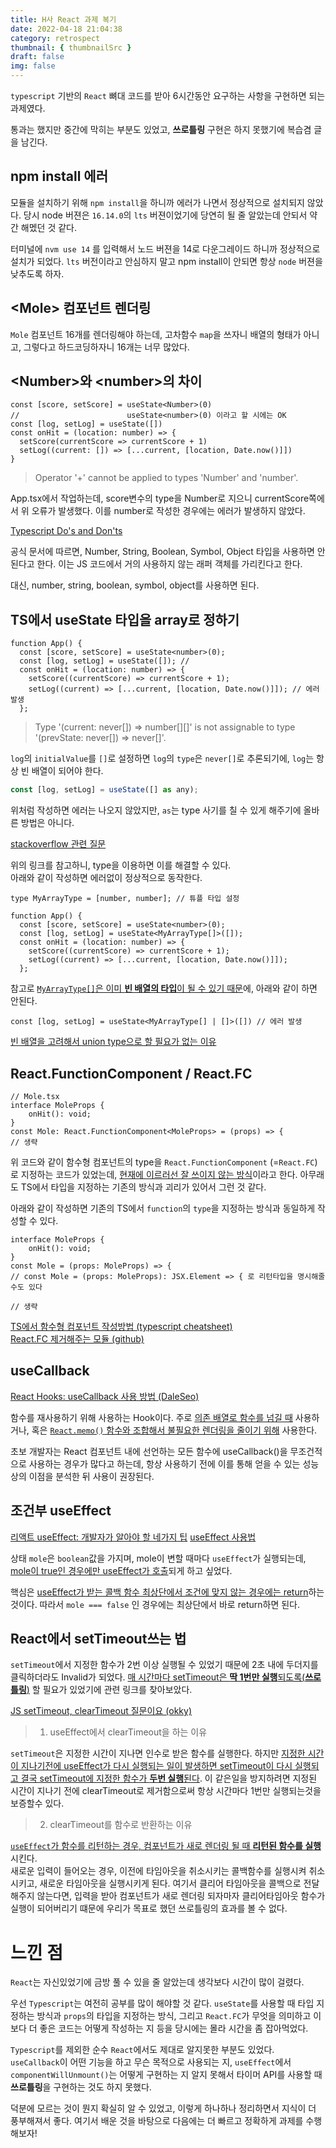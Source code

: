 ```yaml
---
title: H사 React 과제 복기
date: 2022-04-18 21:04:38
category: retrospect
thumbnail: { thumbnailSrc }
draft: false
img: false
---
```


`typescript` 기반의 `React` 뼈대 코드를 받아 6시간동안 요구하는 사항을 구현하면 되는 과제였다.

통과는 했지만 중간에 막히는 부분도 있었고, **쓰로틀링** 구현은 하지 못했기에 복습겸 글을 남긴다.

## npm install 에러

모듈을 설치하기 위해 `npm install`을 하니까 에러가 나면서 정상적으로 설치되지 않았다.
당시 node 버젼은 `16.14.0`의 `lts` 버젼이었기에 당연히 될 줄 알았는데 안되서 약간 해멨던 것 같다.

터미널에 `nvm use 14` 를 입력해서 노드 버젼을 14로 다운그레이드 하니까 정상적으로 설치가 되었다.
`lts` 버전이라고 안심하지 말고 npm install이 안되면 항상 `node` 버젼을 낮추도록 하자.

## <**Mole**> 컴포넌트 렌더링

`Mole` 컴포넌트 16개를 렌더링해야 하는데, 고차함수 `map`을 쓰자니 배열의 형태가 아니고, 그렇다고 하드코딩하자니 16개는 너무 많았다.

## <**Number**>와 <**number**>의 차이

```tsx
const [score, setScore] = useState<Number>(0)
//                        useState<number>(0) 이라고 할 시에는 OK
const [log, setLog] = useState([])
const onHit = (location: number) => {
  setScore(currentScore => currentScore + 1)
  setLog((current: []) => [...current, [location, Date.now()]])
}
```

> Operator '+' cannot be applied to types 'Number' and 'number'.

App.tsx에서 작업하는데, score변수의 type을 Number로 지으니 currentScore쪽에서 위 오류가 발생했다.
이를 number로 작성한 경우에는 에러가 발생하지 않았다.

[Typescript Do's and Don'ts](https://www.typescriptlang.org/ko/docs/handbook/declaration-files/do-s-and-don-ts.html)

공식 문서에 따르면, Number, String, Boolean, Symbol, Object 타입을 사용하면 안 된다고 한다.
이는 JS 코드에서 거의 사용하지 않는 래퍼 객체를 가리킨다고 한다.

대신, number, string, boolean, symbol, object를 사용하면 된다.

## TS에서 useState 타입을 array로 정하기

```tsx
function App() {
  const [score, setScore] = useState<number>(0);
  const [log, setLog] = useState([]); //
  const onHit = (location: number) => {
    setScore((currentScore) => currentScore + 1);
    setLog((current) => [...current, [location, Date.now()]]); // 에러 발생
  };
```

> Type '(current: never[]) => number[][]' is not assignable to type '(prevState: never[]) => never[]'.

`log`의 `initialValue`를 `[]`로 설정하면 `log`의 `type`은 `never[]`로 추론되기에, `log`는 항상 빈 배열이 되어야 한다.

```jsx
const [log, setLog] = useState([] as any);
```

위처럼 작성하면 에러는 나오지 않았지만, `as`는 type 사기를 칠 수 있게 해주기에 올바른 방법은 아니다.

[stackoverflow 관련 질문](https://stackoverflow.com/questions/59249256/argument-of-type-never-is-not-assignable-to-parameter-of-type-never-when-d)

위의 링크를 참고하니, type을 이용하면 이를 해결할 수 있다.  
아래와 같이 작성하면 에러없이 정상적으로 동작한다.

```tsx
type MyArrayType = [number, number]; // 튜플 타입 설정

function App() {
  const [score, setScore] = useState<number>(0);
  const [log, setLog] = useState<MyArrayType[]>([]);
  const onHit = (location: number) => {
    setScore((currentScore) => currentScore + 1);
    setLog((current) => [...current, [location, Date.now()]]);
  };
```

참고로 <u>`MyArrayType[]`은 이미 **빈 배열의 타입**이 될 수 있기 때문</u>에, 아래와 같이 하면 안된다.

```tsx
const [log, setLog] = useState<MyArrayType[] | []>([]) // 에러 발생
```

[빈 배열을 고려해서 union type으로 할 필요가 없는 이유](https://stackoverflow.com/questions/56918950/displaying-an-array-received-from-usestate-hook-with-typescript)

## React.FunctionComponent / React.FC

```tsx
// Mole.tsx
interface MoleProps {
    onHit(): void;
}
const Mole: React.FunctionComponent<MoleProps> = (props) => {
// 생략
```

위 코드와 같이 함수형 컴포넌트의 type을 `React.FunctionComponent` (=`React.FC`)로 지정하는 코드가 있었는데,
<u>현재에 이르러선 잘 쓰이지 않는 방식</u>이라고 한다. 아무래도 TS에서 타입을 지정하는 기존의 방식과 괴리가 있어서 그런 것 같다.

아래와 같이 작성하면 기존의 TS에서 `function`의 `type`을 지정하는 방식과 동일하게 작성할 수 있다.

```tsx
interface MoleProps {
    onHit(): void;
}
const Mole = (props: MoleProps) => {
// const Mole = (props: MoleProps): JSX.Element => { 로 리턴타입을 명시해줄 수도 있다

// 생략
```

[TS에서 함수형 컴포넌트 작성방법 (typescript cheatsheet)](https://react-typescript-cheatsheet.netlify.app/docs/basic/getting-started/function_components/)<br>
[React.FC 제거해주는 모듈 (github)](https://github.com/gndelia/codemod-replace-react-fc-typescript)

## useCallback

[React Hooks: useCallback 사용 방법 (DaleSeo)](https://www.daleseo.com/react-hooks-use-callback/)

함수를 재사용하기 위해 사용하는 Hook이다. 주로 <u>의존 배열로 함수를 넘길 때</u> 사용하거나, 혹은 <u>`React.memo()` 함수와 조합해서 불필요한 렌더링을 줄이기 위해</u> 사용한다.

초보 개발자는 React 컴포넌트 내에 선언하는 모든 함수에 useCallback()을 무조건적으로 사용하는 경우가 많다고 하는데, 항상
사용하기 전에 이를 통해 얻을 수 있는 성능상의 이점을 분석한 뒤 사용이 권장된다.

## 조건부 useEffect

[리액트 useEffect: 개발자가 알아야 할 네가지 팁](https://ui.toast.com/weekly-pick/ko_20200916)
[useEffect 사용법](https://xiubindev.tistory.com/100)

상태 `mole`은 `boolean`값을 가지며, mole이 변할 때마다 `useEffect`가 실행되는데, <u>mole이 true인 경우에만
useEffect가 호출</u>되게 하고 싶었다.

핵심은 <u>useEffect가 받는 콜백 함수 최상단에서 조건에 맞지 않는 경우에는 return</u>하는 것이다.
따라서 `mole === false` 인 경우에는 최상단에서 바로 return하면 된다.

## React에서 setTimeout쓰는 법

`setTimeout`에서 지정한 함수가 2번 이상 실행될 수 있었기 때문에 2초 내에 두더지를 클릭하더라도 Invalid가 되었다.
<u>매 시간마다 setTimeout은 **딱 1번만 실행**되도록(**쓰로틀링**)</u> 할 필요가 있었기에 관련 링크를 찾아보았다.

[JS setTimeout, clearTimeout 질문이요 (okky)](https://okky.kr/article/877205?note=2247045)

> 1. useEffect에서 clearTimeout을 하는 이유

`setTimeout`은 지정한 시간이 지나면 인수로 받은 함수를 실행한다. 하지만 <u>지정한 시간이 지나기전에 useEffect가 다시 실행되는 일이 발생하면 setTimeout이 다시 실행되고 결국 setTimeout에 지정한 함수가 **두번 실행**된다</u>. 이 같은일을 방지하려면 지정된 시간이 지나기 전에 clearTimeout로 제거함으로써 항상 시간마다 1번만 실행되는것을 보증할수 있다.

> 2. clearTimeout를 함수로 반환하는 이유

<u>`useEffect`가 함수를 리턴하는 경우, 컴포넌트가 새로 렌더링 될 때 **리턴된 함수를 실행**</u>시킨다.  
새로운 입력이 들어오는 경우, 이전에 타임아웃을 취소시키는 콜백함수를 실행시켜 취소시키고, 새로운 타임아웃을 실행시키게 된다.
여기서 클리어 타임아웃을 콜백으로 전달해주지 않는다면, 입력을 받아 컴포넌트가 새로 렌더링 되자마자 클리어타임아웃 함수가 실행이 되어버리기 떄문에 우리가 목표로 했던 쓰로틀링의 효과를 볼 수 없다.

# 느낀 점

`React`는 자신있었기에 금방 풀 수 있을 줄 알았는데 생각보다 시간이 많이 걸렸다.

우선 `Typescript`는 여전히 공부를 많이 해야할 것 같다. `useState`를 사용할 때 타입 지정하는 방식과 `props`의 타입을 지정하는 방식, 그리고 `React.FC`가 무엇을 의미하고 이보다 더 좋은 코드는 어떻게 작성하는 지 등을 당시에는 몰라 시간을 좀 잡아먹었다.

`Typescript`를 제외한 순수 `React`에서도 제대로 알지못한 부분도 있었다.
`useCallback`이 어떤 기능을 하고 무슨 목적으로 사용되는 지, `useEffect`에서 `componentWillUnmount()`는 어떻게 구현하는 지 알지 못해서 타이머 API를 사용할 때 **쓰로틀링**을 구현하는 것도 하지 못했다.

덕분에 모르는 것이 뭔지 확실히 알 수 있었고, 이렇게 하나하나 정리하면서 지식이 더 풍부해져서 좋다. 여기서 배운 것을 바탕으로 다음에는 더 빠르고 정확하게 과제를 수행해보자!
